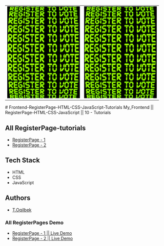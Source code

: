 <table>
    <tr>
        <td>
            <img width="388px" height="300px" src="./Sign-up-tutorial/img/main-gif.gif" alt="Frontend-RegisterPage-HTML-CSS-JavaScript-Tutorials" />
        </td>
        <td>
            <img width="388px" height="300px" src="./Sign-up-tutorial/img/main-gif.gif" alt="Frontend-RegisterPage-HTML-CSS-JavaScript-Tutorials" />
        </td>
    </tr>
</table>
# Frontend-RegisterPage-HTML-CSS-JavaScript-Tutorials
My_Frontend || RegisterPage-HTML-CSS-JavaScript || 10 - Tutorials

## All RegisterPage-tutorials
 - [RegisterPage - 1](https://github.com/tolqinov-o/Frontend-RegisterPage-tutorial/tree/main/Sign-up-tutorial)
 - [RegisterPage - 2](https://github.com/tolqinov-o/Frontend-RegisterPage-tutorial/tree/main/Sign-up-tutorial-2)


## Tech Stack

- HTML
- CSS
- JavaScript

## Authors

- [T.Oqilbek](https://www.github.com/tolqinov-o)

### All RegisterPages Demo

- [RegisterPage - 1 || Live Demo](https://sign-up-tutorial.netlify.app)
- [RegisterPage - 2 || Live Demo](https://sign-up-tutorial-2.netlify.app)